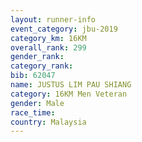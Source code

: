 ```yaml
---
layout: runner-info 
event_category: jbu-2019 
category_km: 16KM  
overall_rank: 299
gender_rank: 
category_rank: 
bib: 62047
name: JUSTUS LIM PAU SHIANG
category: 16KM Men Veteran
gender: Male
race_time: 
country: Malaysia
---
```

